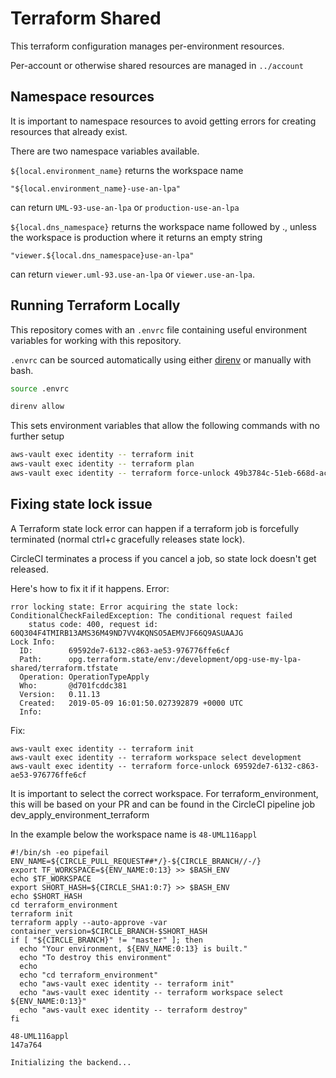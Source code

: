 # Terraform Shared

This terraform configuration manages per-environment resources.

Per-account or otherwise shared resources are managed in `../account`

## Namespace resources
It is important to namespace resources to avoid getting errors for creating resources that already exist.

There are two namespace variables available.

`${local.environment_name}`
returns the workspace name

```
"${local.environment_name}-use-an-lpa"
```
can return `UML-93-use-an-lpa` or `production-use-an-lpa`

`${local.dns_namespace}`
returns the workspace name followed by ., unless the workspace is production where it returns an empty string

```
"viewer.${local.dns_namespace}use-an-lpa"
```
can return `viewer.uml-93.use-an-lpa` or `viewer.use-an-lpa`.

## Running Terraform Locally

This repository comes with an `.envrc` file containing useful environment variables for working with this repository.

`.envrc` can be sourced automatically using either [direnv](https://direnv.net) or manually with bash.

```bash
source .envrc
```

```bash
direnv allow
```

This sets environment variables that allow the following commands with no further setup

```bash
aws-vault exec identity -- terraform init
aws-vault exec identity -- terraform plan
aws-vault exec identity -- terraform force-unlock 49b3784c-51eb-668d-ac4b-3bd5b8701925
```

## Fixing state lock issue
A Terraform state lock error can happen if a terraform job is forcefully terminated (normal ctrl+c gracefully releases state lock).

CircleCI terminates a process if you cancel a job, so state lock doesn't get released.

Here's how to fix it if it happens.
Error:

```hsl
rror locking state: Error acquiring the state lock: ConditionalCheckFailedException: The conditional request failed
    status code: 400, request id: 60Q304F4TMIRB13AMS36M49ND7VV4KQNSO5AEMVJF66Q9ASUAAJG
Lock Info:
  ID:        69592de7-6132-c863-ae53-976776ffe6cf
  Path:      opg.terraform.state/env:/development/opg-use-my-lpa-shared/terraform.tfstate
  Operation: OperationTypeApply
  Who:       @d701fcddc381
  Version:   0.11.13
  Created:   2019-05-09 16:01:50.027392879 +0000 UTC
  Info:
```

Fix:
```hsl
aws-vault exec identity -- terraform init
aws-vault exec identity -- terraform workspace select development
aws-vault exec identity -- terraform force-unlock 69592de7-6132-c863-ae53-976776ffe6cf
```

It is important to select the correct workspace.
For terraform_environment, this will be based on your PR and can be found in the CircleCI pipeline job dev_apply_environment_terraform

In the example below the workspace name is `48-UML116appl`

```
#!/bin/sh -eo pipefail
ENV_NAME=${CIRCLE_PULL_REQUEST##*/}-${CIRCLE_BRANCH//-/}
export TF_WORKSPACE=${ENV_NAME:0:13} >> $BASH_ENV
echo $TF_WORKSPACE
export SHORT_HASH=${CIRCLE_SHA1:0:7} >> $BASH_ENV
echo $SHORT_HASH
cd terraform_environment
terraform init
terraform apply --auto-approve -var container_version=$CIRCLE_BRANCH-$SHORT_HASH
if [ "${CIRCLE_BRANCH}" != "master" ]; then
  echo "Your environment, ${ENV_NAME:0:13} is built."
  echo "To destroy this environment"
  echo
  echo "cd terraform_environment"
  echo "aws-vault exec identity -- terraform init"
  echo "aws-vault exec identity -- terraform workspace select ${ENV_NAME:0:13}"
  echo "aws-vault exec identity -- terraform destroy"
fi

48-UML116appl
147a764

Initializing the backend...
```
